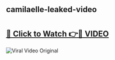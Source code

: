 ## camilaelle-leaked-video 

# <h2><a href="http://freeplayer.one?title=camilaelle-leaked-video&ref=21J">🔗 Click to Watch 👉🔴 VIDEO</a></h2>

<a href="http://freeplayer.one?title=camilaelle-leaked-video&ref=21J" rel="nofollow" data-target="animated-image.originalLink"><img src="https://i.ibb.co.com/xMMVF88/686577567.gif" alt="Viral Video Original" style="max-width: 100%; display: inline-block;" data-target="animated-image.originalImage"></a>

